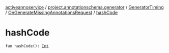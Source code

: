 [activeannoservice](../../../index.md) / [project.annotationschema.generator](../../index.md) / [GeneratorTiming](../index.md) / [OnGenerateMissingAnnotationsRequest](index.md) / [hashCode](./hash-code.md)

# hashCode

`fun hashCode(): `[`Int`](https://kotlinlang.org/api/latest/jvm/stdlib/kotlin/-int/index.html)
